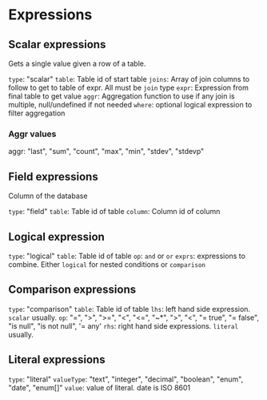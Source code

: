 # Expressions

## Scalar expressions

Gets a single value given a row of a table.

`type`: "scalar"
`table`: Table id of start table
`joins`: Array of join columns to follow to get to table of expr. All must be `join` type
`expr`: Expression from final table to get value
`aggr`: Aggregation function to use if any join is multiple, null/undefined if not needed
`where`: optional logical expression to filter aggregation

### Aggr values

aggr: "last", "sum", "count", "max", "min", "stdev", "stdevp"

## Field expressions 

Column of the database

`type`: "field"
`table`: Table id of table
`column`: Column id of column

## Logical expression

`type`: "logical"
`table`: Table id of table
`op`: `and` or `or`
`exprs`: expressions to combine. Either `logical` for nested conditions or `comparison`

## Comparison expressions

`type`: "comparison"
`table`: Table id of table 
`lhs`: left hand side expression. `scalar` usually.
`op`: "=", ">", ">=", "<", "<=", "~*", ">", "<", "= true", "= false", "is null", "is not null", '= any'
`rhs`: right hand side expressions. `literal` usually.

## Literal expressions

`type`: "literal"
`valueType`: "text", "integer", "decimal", "boolean", "enum", "date", "enum[]"
`value`: value of literal. date is ISO 8601